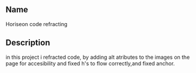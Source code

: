 
## Name
Horiseon code refracting

## Description
in this project i refracted code, by adding alt atributes to the images on the page for accesibility and fixed h's to flow correctly,and fixed anchor.

